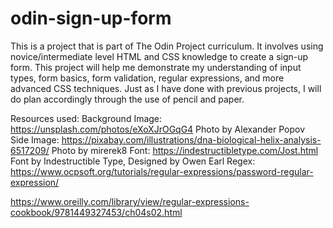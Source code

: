 # odin-sign-up-form
This is a project that is part of The Odin Project curriculum. 
It involves using novice/intermediate level HTML and CSS knowledge to create a sign-up form. 
This project will help me demonstrate my understanding of input types, form basics, form validation, regular expressions, and more advanced CSS techniques. 
Just as I have done with previous projects, I will do plan accordingly through the use of pencil and paper. 

Resources used: 
Background Image: https://unsplash.com/photos/eXoXJrOGqG4 Photo by Alexander Popov
Side Image: https://pixabay.com/illustrations/dna-biological-helix-analysis-6517209/ Photo by mirerek8
Font: https://indestructibletype.com/Jost.html Font by Indestructible Type, Designed by Owen Earl
Regex: https://www.ocpsoft.org/tutorials/regular-expressions/password-regular-expression/

https://www.oreilly.com/library/view/regular-expressions-cookbook/9781449327453/ch04s02.html